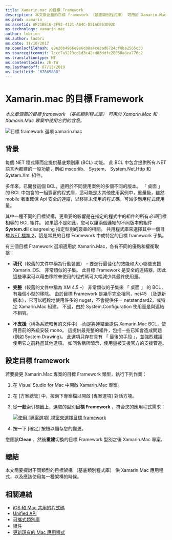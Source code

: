 ```yaml
---
title: Xamarin.mac 的目標 Framework
description: 本文章涵蓋的目標 framework （基底類別程式庫） 可用於 Xamarin.Mac 和 Xamarin.Mac 專案中使用它們的含意。
ms.prod: xamarin
ms.assetid: AF21BE16-3F92-4121-AB4C-D51AC863D92D
ms.technology: xamarin-mac
author: lobrien
ms.author: laobri
ms.date: 11/10/2017
ms.openlocfilehash: e9e20b4966e9e6cb8a4ce3ad6724cf0ba2565c33
ms.sourcegitcommit: 7ccc7a9223cd1d3c42cd03ddfc28050a8ea776c2
ms.translationtype: MT
ms.contentlocale: zh-TW
ms.lasthandoff: 07/13/2019
ms.locfileid: "67865868"
---
```

# <a name="target-framework-for-xamarinmac"></a>Xamarin.mac 的目標 Framework

_本文章涵蓋的目標 framework （基底類別程式庫） 可用於 Xamarin.Mac 和 Xamarin.Mac 專案中使用它們的含意。_

![目標 framework 選項 xamarin.mac](target-framework-images/select-target.png "Target xamarin.mac framework 選項")

## <a name="background"></a>背景

每個.NET 程式庫而定提供基底類別庫 (BCL) 功能。 此 BCL 中包含提供所有.NET 語言內都建的一般功能，例如 mscorlib、 System、 System.Net.Http 和 System.Xml 組件。

多年來，已開發這個 BCL，適用於不同使用案例的多個不同的版本。 「 桌面 」 的 BCL 中包含的一組豐富的程式庫，這可能是太其他使用案例中，重量級，雖然 mobile 著重確保 Api 安全的連結，以移除未使用的程式碼，可減少應用程式使用量。

其中一種不同的目標架構，更重要的影響是在指定的程式中的組件的所有*必須*目標相容的 BCL 組件。 如果這不是如此，您可以讓兩個連結的不同版本的組件**System.dll** disagreeing 指定型別的簽章的相關。 共用程式庫來選擇其中一個目標[.NET 標準 2](https://blog.xamarin.com/share-code-net-standard-2-0/)，這是常見的目標 Framework 中或特定的目標 framework 子集。

有三個目標 Framework 選項適用於 Xamarin.Mac，各有不同的優點和權衡取捨：

- **現代**（較舊的文件中稱為行動裝置） – 要進行最佳化的效能和大小哪些支援 Xamarin.iOS、 非常類似的子集。 此目標 Framework 是安全的連結器，因此這些專案可以藉由移除未使用的程式碼可大幅減少其最終使用量。

- **完整**（較舊的文件中稱為 XM 4.5 –） 非常類似的子集來 「 桌面 」 的 BCL，有幾個小型的移除。 由於目標 Framework 是幾乎完全相同，net45 （及更新版本），它可以輕鬆地使用許多的 nuget，不會提供任一 netstandard2，或特定 Xamarin.Mac 組建。 不過，由於 System.Configuration 使用量是與連結不相容。

- **不支援**（稱為系統較舊的文件中）-而是將連結至提供 Xamarin.Mac BCL，使用目前的系統安裝 mono。 這提供最完整的組件，包括一些已知會造成問題 (例如 System.Drawing)。 此選項只存在具有 「 最後的手段 」，並強烈建議使用它之前耗盡其他選項。 如同名稱所暗示，使用量被支援官方的支援管道。

## <a name="setting-the-target-framework"></a>設定目標 framework

若要變更 Xamarin.Mac 專案的目標 Framework 類型，執行下列作業：

1. 在 Visual Studio for Mac 中開啟 Xamarin.Mac 專案。
2. 在 [方案總管]  中，按兩下專案檔以開啟 [專案選項]  對話方塊。
3. 從**一般**索引標籤上，選取的型別**目標 Framework** ，符合您的應用程式需求：

    [![使用 [專案選項] 視窗來選擇目標 framework](target-framework-images/select-target-full.png "選擇目標 framework 中使用 [專案選項] 視窗")](target-framework-images/select-target-full-large.png#lightbox)

4. 按一下 [確定]  按鈕以儲存您的變更。

您應該**Clean** ，然後**重建**切換的目標 Framework 型別之後 Xamarin.Mac 專案。

## <a name="summary"></a>總結

本文簡要探討不同類型的目標架構 （基底類別程式庫） 供 Xamarin.Mac 應用程式，以及應該使用每一種架構的時候。


## <a name="related-links"></a>相關連結

- [iOS 和 Mac 共用的程式碼](~/cross-platform/macios/index.md)
- [Unified API](~/cross-platform/macios/unified/index.md)
- [可攜式類別庫](~/cross-platform/app-fundamentals/pcl.md)
- [組件](~/cross-platform/internals/available-assemblies.md)
- [更新現有的 Mac 應用程式](~/cross-platform/macios/unified/updating-mac-apps.md)
